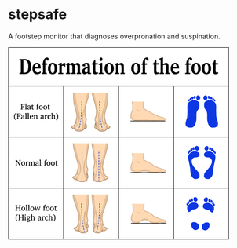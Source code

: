 # stepsafe
A footstep monitor that diagnoses overpronation and suspination. 

![foot](img/foot_deformation.jpg)
